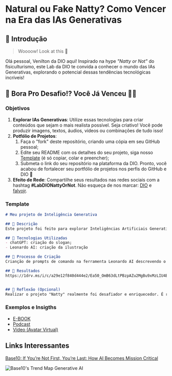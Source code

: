 # Natural ou Fake Natty? Como Vencer na Era das IAs Generativas

## 🚀 Introdução

> Woooow! Look at this 👀

Olá pessoal, Venilton da DIO aqui! Inspirado na hype _"Natty or Not"_ do fisiculturismo, este Lab da DIO te convida a conhecer o mundo das IAs Generativas, explorando o potencial dessas tendências tecnológicas incríveis!

## 🎯 Bora Pro Desafio!? Você Já Venceu 💪🤓

### Objetivos

1. **Explorar IAs Generativas**: Utilize essas tecnologias para criar conteúdos que sejam o mais realista possível. Seja criativo! Você pode produzir imagens, textos, áudios, vídeos ou combinações de tudo isso!
1. **Potfólio de Projetos**:
    1. Faça o "fork" deste repositório, criando uma cópia em seu GitHub pessoal;
    2. Edite seu README com os detalhes do seu projeto, siga nosso [Template](#template) (é só copiar, colar e preencher);
    3. Submeta o link do seu repositório na plataforma da DIO. Pronto, você acabou de fortalecer seu portfólio de projetos nos perfis do GitHub e DIO 🚀
1. **Efeito de Rede**: Compartilhe seus resultados nas redes sociais com a hashtag **#LabDIONattyOrNot**. Não esqueça de nos marcar: [DIO](https://www.linkedin.com/school/dio-makethechange) e [falvojr](https://www.linkedin.com/in/falvojr).

### Template

```markdown
# Meu projeto de Inteligência Generativa

## 📒 Descrição
Este projeto foi feito para explorar Inteligências Artificiais Generativas, como o ChatGPT e Leonardo AI.  

## 🤖 Tecnologias Utilizadas
- chatGPT: criação do slogan;
- Leonardo AI: criação da ilustração

## 🧐 Processo de Criação
Crianção de prompts de comando na ferramenta Leonardo AI descrevendo o público alvo e o estilo da chuteira, explorando as funcionalidades básicas da ferramenta; criação de slogan na ferramenta chatCPT utilizando o mesmo prompt de comando.

## 🚀 Resultados
https://1drv.ms/i/c/a29e12f840d444e2/Ea50_OmB63dLtPBzpAZu2MgBu9xMzLIU4BOlSq7cerPJxQ?e=J02Ybf


## 💭 Reflexão (Opcional)
Realizar o projeto "Natty" realmente foi desafiador e enriquecedor. É realmente surpreendente a infinidade de possibilidades que as ferramentas de IA podem proporcionar. Essa experiência me mostrou o quanto a colaboração entre humanos e tecnologia pode ser poderosa.
```

### Exemplos e Insigths

- [E-BOOK](/exemplos/E-BOOK.md)
- [Podcast](/exemplos/PODCAST.md)
- [Vídeo (Avatar Virtual)](/exemplos/VIDEO.md)

## Links Interessantes

[Base10: If You’re Not First, You’re Last: How AI Becomes Mission Critical](https://base10.vc/post/generative-ai-mission-critical/)

![Base10's Trend Map Generative AI](https://github.com/digitalinnovationone/lab-natty-or-not/assets/730492/f4df26e8-f8f7-4419-8252-c69d73ea930c)
